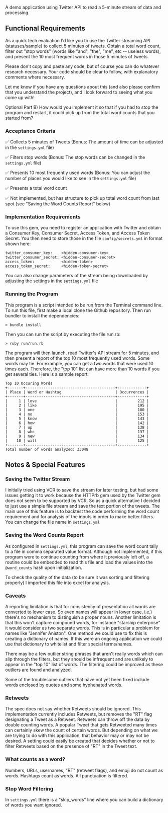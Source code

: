 A demo application using Twitter API to read a 5-minute stream of data and processing.

## Functional Requirements

As a quick tech evaluation I'd like you to use the Twitter streaming API (statuses/sample) to collect 5 minutes of tweets.
 Obtain a total word count, filter out "stop words" (words like "and", "the", "me", etc -- useless words),
 and present the 10 most frequent words in those 5 minutes of tweets. 

Please don't copy and paste any code, but of course you can do whatever research necessary.
 Your code should be clear to follow, with explanatory comments where necessary. 

Let me know if you have any questions about this (and also please confirm that you understand the project),
 and I look forward to seeing what you come up with!

Optional Part B) How would you implement it so that if you had to stop the program and restart,
 it could pick up from the total word counts that you started from?
 
### Acceptance Criteria

✅ Collects 5 minutes of Tweets (Bonus: The amount of time can be adjusted in the ```settings.yml``` file)

✅ Filters stop words (Bonus: The stop words can be changed in the ```settings.yml``` file) 

✅ Presents 10 most frequently used words (Bonus: You can adjust the number of places you would like to see in the ```settings.yml``` file)

✅ Presents a total word count

✅ Not implemented, but has structure to pick up total word count from last spot (see "Saving the Word Counts Report" below)
  
### Implementation Requirements

To use this gem, you need to register an application with Twitter and obtain a Consumer Key, Consumer Secret,
Access Token, and Access Token Secret. You then need to store those in the file ```config/secrets.yml``` in format
shown here:
 
    twitter_consumer_key:    <hidden-consumer-key>
    twitter_consumer_secret: <hidden-consumer-secret>
    access_token:            <hidden-token>
    access_token_secret:     <hidden-token-secret>
    
You can also change parameters of the stream being downloaded by adjusting the settings in the ```settings.yml``` file

### Running the Program

This program is a script intended to be run from the Terminal command line. To run this file, first make a local clone 
the Github repository. Then run bundler to install the dependencies:

    > bundle install
    
Then you can run the script by executing the file run.rb:

    > ruby run/run.rb
    
The program will then launch, read Twitter's API stream for 5 minutes, and then present a report of the top 10
most frequently used words. Some words may tie. For example, you can get a two words that were used 10 times each.
Therefore, the "top 10" list can have more than 10 words if you get several ties. Here is a sample report:

    Top 10 Occuring Words
    +-------+----------------------------------------+-------------+
    | Place | Word or Hashtag                        | Occurrences |
    +-------+----------------------------------------+-------------+
    |     1 | love                                   |         212 |
    |     2 | like                                   |         195 |
    |     3 | one                                    |         180 |
    |     4 | no                                     |         153 |
    |     5 | know                                   |         143 |
    |     6 | how                                    |         142 |
    |     7 | up                                     |         138 |
    |     8 | who                                    |         137 |
    |     9 | new                                    |         134 |
    |    10 | will                                   |         125 |
    +-------+----------------------------------------+-------------+
    Total number of words analyzed: 33048
    
## Notes & Special Features

### Saving the Twitter Stream

I initially tried using VCR to save the stream for later testing, but had some issues getting it to work because
the HTTPrb gem used by the Twitter gem does not seem to be supported by VCR. So as a quick alternative I decided
to just use a simple file stream and save the text portion of the tweets. The main use of this feature is to 
backtest the code performing the word count requirement and for analysis of the inputs in order to make better
filters. You can change the file name in ```settings.yml```


### Saving the Word Counts Report

As configured in ```settings.yml```, this program can save the word count tally to a file in comma separated value
format. Although not implemented, if this program were to continue counting from where it previously left off,
a routine could be embedded to read this file and load the values into the ```@word_counts``` hash upon initialization.

To check the quality of the data (to be sure it was sorting and filtering properly) I imported this file into excel
for analysis.

### Caveats

A reporting limitation is that for consistency of presentation all words are converted to lower case. So even names
will appear in lower case. i.e.) there's no mechanism to distinguish a proper nouns. Another limitation is that this
won't capture compound words, for instance "starship enterprise" it would consider as two separate words. This is in 
particular a problem for names like "Jennifer Aniston". One method we could use to fix this is creating a dictionary
of names. If this were an ongoing application we could use that dictionary to whitelist and filter special terms/names.

There may be a few outlier string phrases that aren't really words which can slip through the filters, but they should
be infrequent and are unlikely to appear in the "top 10" list of words. The filtering could be improved as these outliers
are found and analyzed. 

Some of the troublesome outliers that have not yet been fixed include words enclosed by quotes and some hyphenated words.

### Retweets

The spec does not say whether Retweets should be ignored. This implementation currently includes Retweets, but removes
the "RT" flag designating a Tweet as a Retweet. Retweets can throw off the data by double counting words. A popular 
Tweet that gets Retweeted many times can certainly skew the count of certain words. But depending on what we are trying
to do with this application, that behavior may or may not be desired. A setting could easily be created that decides
whether or not to filter Retweets based on the presence of "RT" in the Tweet text.

### What counts as a word?

Numbers, URLs, usernames, "RT" (retweet flags), and emoji do not count as words. Hashtags count as words. All punctuation
is filtered.

### Stop Word Filtering

In ```settings.yml``` there is a "skip_words" line where you can build a dictionary of words you want ignored. 